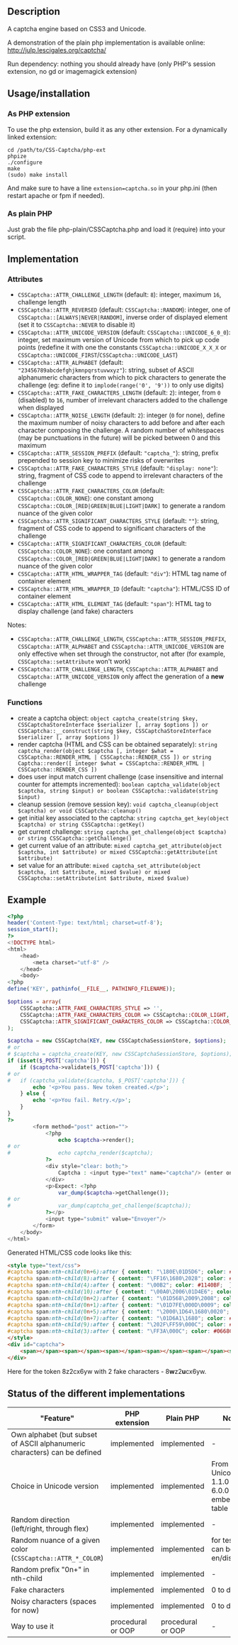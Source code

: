 ## Description

A captcha engine based on CSS3 and Unicode.

A demonstration of the plain php implementation is available online: http://julp.lescigales.org/captcha/

Run dependency: nothing you should already have (only PHP's session extension, no gd or imagemagick extension)

## Usage/installation

### As PHP extension

To use the php extension, build it as any other extension. For a dynamically linked extension:
```
cd /path/to/CSS-Captcha/php-ext
phpize
./configure
make
(sudo) make install
```
And make sure to have a line `extension=captcha.so` in your php.ini (then restart apache or fpm if needed).

### As plain PHP

Just grab the file php-plain/CSSCaptcha.php and load it (require) into your script.

## Implementation

### Attributes

* `CSSCaptcha::ATTR_CHALLENGE_LENGTH` (default: `8`): integer, maximum `16`, challenge length
* `CSSCaptcha::ATTR_REVERSED` (default: `CSSCaptcha::RANDOM`): integer, one of `CSSCaptcha::[ALWAYS|NEVER|RANDOM]`, inverse order of displayed element (set it to `CSSCaptcha::NEVER` to disable it)
* `CSSCaptcha::ATTR_UNICODE_VERSION` (default: `CSSCaptcha::UNICODE_6_0_0`): integer, set maximum version of Unicode from which to pick up code points (redefine it with one the constants `CSSCaptcha::UNICODE_X_X_X` or `CSSCaptcha::UNICODE_FIRST`/`CSSCaptcha::UNICODE_LAST`)
* `CSSCaptcha::ATTR_ALPHABET` (default: `"23456789abcdefghjkmnpqrstuvwxyz"`): string, subset of ASCII alphanumeric characters from which to pick characters to generate the challenge (eg: define it to `implode(range('0', '9'))` to only use digits)
* `CSSCaptcha::ATTR_FAKE_CHARACTERS_LENGTH` (default: `2`): integer, from `0` (disabled) to `16`, number of irrelevant characters added to the challenge when displayed
* `CSSCaptcha::ATTR_NOISE_LENGTH` (default: `2`): integer (`0` for none), define the maximum number of noisy characters to add before and after each character composing the challenge. A random number of whitespaces (may be punctuations in the future) will be picked between 0 and this maximum
* `CSSCaptcha::ATTR_SESSION_PREFIX` (default: `"captcha_"`): string, prefix prepended to session key to minimize risks of overwrites
* `CSSCaptcha::ATTR_FAKE_CHARACTERS_STYLE` (default: `"display: none"`): string, fragment of CSS code to append to irrelevant characters of the challenge
* `CSSCaptcha::ATTR_FAKE_CHARACTERS_COLOR` (default: `CSSCaptcha::COLOR_NONE`): one constant among `CSSCaptcha::COLOR_[RED|GREEN|BLUE|LIGHT|DARK]` to generate a random nuance of the given color
* `CSSCaptcha::ATTR_SIGNIFICANT_CHARACTERS_STYLE` (default: `""`): string, fragment of CSS code to append to significant characters of the challenge
* `CSSCaptcha::ATTR_SIGNIFICANT_CHARACTERS_COLOR` (default: `CSSCaptcha::COLOR_NONE`): one constant among `CSSCaptcha::COLOR_[RED|GREEN|BLUE|LIGHT|DARK]` to generate a random nuance of the given color
* `CSSCaptcha::ATTR_HTML_WRAPPER_TAG` (default: `"div"`): HTML tag name of container element
* `CSSCaptcha::ATTR_HTML_WRAPPER_ID` (default: `"captcha"`): HTML/CSS ID of container element
* `CSSCaptcha::ATTR_HTML_ELEMENT_TAG` (default: `"span"`): HTML tag to display challenge (and fake) characters

Notes:
* `CSSCaptcha::ATTR_CHALLENGE_LENGTH`, `CSSCaptcha::ATTR_SESSION_PREFIX`, `CSSCaptcha::ATTR_ALPHABET` and `CSSCaptcha::ATTR_UNICODE_VERSION` are only effective when set through the constructor, not after (for example, `CSSCaptcha::setAttribute` won't work)
* `CSSCaptcha::ATTR_CHALLENGE_LENGTH`, `CSSCaptcha::ATTR_ALPHABET` and `CSSCaptcha::ATTR_UNICODE_VERSION` only affect the generation of a **new** challenge

### Functions

* create a captcha object: `object captcha_create(string $key, CSSCaptchaStoreInterface $serializer [, array $options ]) or CSSCaptcha::__construct(string $key, CSSCaptchaStoreInterface $serializer [, array $options ])`
* render captcha (HTML and CSS can be obtained separately): `string captcha_render(object $captcha [, integer $what = CSSCaptcha::RENDER_HTML | CSSCaptcha::RENDER_CSS ]) or string Captcha::render([ integer $what = CSSCaptcha::RENDER_HTML | CSSCaptcha::RENDER_CSS ])`
* does user input match current challenge (case insensitive and internal counter for attempts incremented): `boolean captcha_validate(object $captcha, string $input) or boolean CSSCaptcha::validate(string $input)`
* cleanup session (remove session key): `void captcha_cleanup(object $captcha) or void CSSCaptcha::cleanup()`
* get initial key associated to the captcha: `string captcha_get_key(object $captcha) or string CSSCaptcha::getKey()`
* get current challenge: `string captcha_get_challenge(object $captcha) or string CSSCaptcha::getChallenge()`
* get current value of an attribute: `mixed captcha_get_attribute(object $captcha, int $attribute) or mixed CSSCaptcha::getAttribute(int $attribute)`
* set value for an attribute: `mixed captcha_set_attribute(object $captcha, int $attribute, mixed $value) or mixed CSSCaptcha::setAttribute(int $attribute, mixed $value)`

## Example

```php
<?php
header('Content-Type: text/html; charset=utf-8');
session_start();
?>
<!DOCTYPE html>
<html>
    <head>
        <meta charset="utf-8" />
    </head>
    <body>
<?php
define('KEY', pathinfo(__FILE__, PATHINFO_FILENAME));

$options = array(
    CSSCaptcha::ATTR_FAKE_CHARACTERS_STYLE => '',
    CSSCaptcha::ATTR_FAKE_CHARACTERS_COLOR => CSSCaptcha::COLOR_LIGHT,
    CSSCaptcha::ATTR_SIGNIFICANT_CHARACTERS_COLOR => CSSCaptcha::COLOR_BLUE,
);

$captcha = new CSSCaptcha(KEY, new CSSCaptchaSessionStore, $options);
# or
# $captcha = captcha_create(KEY, new CSSCaptchaSessionStore, $options);
if (isset($_POST['captcha'])) {
    if ($captcha->validate($_POST['captcha'])) {
# or
#   if (captcha_validate($captcha, $_POST['captcha'])) {
        echo '<p>You pass. New token created.</p>';
    } else {
        echo '<p>You fail. Retry.</p>';
    }
}
?>
        <form method="post" action="">
            <?php
                echo $captcha->render();
# or
#               echo captcha_render($captcha);
            ?>
            <div style="clear: both;">
                Captcha : <input type="text" name="captcha"/> (enter only blue characters)
            </div>
            <p>Expect: <?php
                var_dump($captcha->getChallenge());
# or
#               var_dump(captcha_get_challenge($captcha));
            ?></p>
            <input type="submit" value="Envoyer"/>
        </form>
    </body>
</html>
```

Generated HTML/CSS code looks like this:
```html
<style type="text/css">
#captcha span:nth-child(0n+6):after { content: "\180E\01D5D6"; color: #095CC3;  }
#captcha span:nth-child(8):after { content: "\FF16\1680\2028"; color: #000AD1;  }
#captcha span:nth-child(4):after { content: "\00B2"; color: #1140BF;  }
#captcha span:nth-child(10):after { content: "\00A0\2006\01D4E6"; color: #1F5FEA;  }
#captcha span:nth-child(0n+2):after { content: "\01D568\2009\2008"; color: #EEF5E5;  }
#captcha span:nth-child(0n+1):after { content: "\01D7FE\000D\0009"; color: #1721BA;  }
#captcha span:nth-child(0n+5):after { content: "\2000\1D64\1680\0020"; color: #EDF8F6;  }
#captcha span:nth-child(0n+7):after { content: "\01D6A1\1680"; color: #1133BB;  }
#captcha span:nth-child(9):after { content: "\202F\FF59\000C"; color: #1351CD;  }
#captcha span:nth-child(3):after { content: "\FF3A\000C"; color: #0668CB;  }
</style>
<div id="captcha">
    <span></span><span></span><span></span><span></span><span></span><span></span><span></span><span></span><span></span><span></span>
</div>
```
Here for the token 8z2cx6yw with 2 fake characters - 8**w**z2**u**cx6yw.

## Status of the different implementations

| "Feature" | PHP extension | Plain PHP | Note |
| --------- | ------------- | --------- | ---- |
| Own alphabet (but subset of ASCII alphanumeric characters) can be defined | implemented | implemented | - |
| Choice in Unicode version | implemented | implemented | From Unicode 1.1.0 to 6.0.0 with embedded table |
| Random direction (left/right, through flex) | implemented | implemented | - |
| Random nuance of a given color (`CSSCaptcha::ATTR_*_COLOR`) | implemented | implemented | for testing, can be en/disabled |
| Random prefix "0n+" in nth-child | implemented | implemented | - |
| Fake characters | implemented | implemented | 0 to disable |
| Noisy characters (spaces for now) | implemented | implemented | 0 to disable |
| Way to use it | procedural or OOP | procedural or OOP | - |
